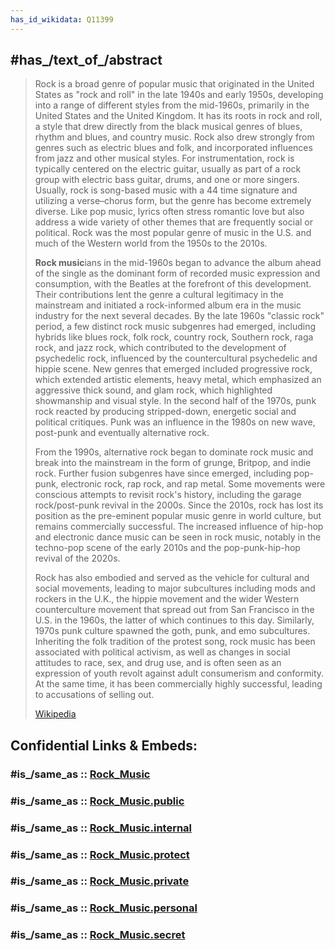 ```yaml
---
has_id_wikidata: Q11399
---
```



## #has_/text_of_/abstract 

> Rock is a broad genre of popular music that originated in the United States as "rock and roll" in the late 1940s and early 1950s, developing into a range of different styles from the mid-1960s, primarily in the United States and the United Kingdom. It has its roots in rock and roll, a style that drew directly from the black musical genres of blues, rhythm and blues, and country music. Rock also drew strongly from genres such as electric blues and folk, and incorporated influences from jazz and other musical styles. For instrumentation, rock is typically centered on the electric guitar, usually as part of a rock group with electric bass guitar, drums, and one or more singers. Usually, rock is song-based music with a 44 time signature and utilizing a verse–chorus form, but the genre has become extremely diverse. Like pop music, lyrics often stress romantic love but also address a wide variety of other themes that are frequently social or political. Rock was the most popular genre of music in the U.S. and much of the Western world from the 1950s to the 2010s.
>
> **Rock music**ians in the mid-1960s began to advance the album ahead of the single as the dominant form of recorded music expression and consumption, with the Beatles at the forefront of this development. Their contributions lent the genre a cultural legitimacy in the mainstream and initiated a rock-informed album era in the music industry for the next several decades. By the late 1960s "classic rock" period, a few distinct rock music subgenres had emerged, including hybrids like blues rock, folk rock, country rock, Southern rock, raga rock, and jazz rock, which contributed to the development of psychedelic rock, influenced by the countercultural psychedelic and hippie scene. New genres that emerged included progressive rock, which extended artistic elements, heavy metal, which emphasized an aggressive thick sound, and glam rock, which highlighted showmanship and visual style. In the second half of the 1970s, punk rock reacted by producing stripped-down, energetic social and political critiques. Punk was an influence in the 1980s on new wave, post-punk and eventually alternative rock.
>
> From the 1990s, alternative rock began to dominate rock music and break into the mainstream in the form of grunge, Britpop, and indie rock. Further fusion subgenres have since emerged, including pop-punk, electronic rock, rap rock, and rap metal. Some movements were conscious attempts to revisit rock's history, including the garage rock/post-punk revival in the 2000s. Since the 2010s, rock has lost its position as the pre-eminent popular music genre in world culture, but remains commercially successful. The increased influence of hip-hop and electronic dance music can be seen in rock music, notably in the techno-pop scene of the early 2010s and the pop-punk-hip-hop revival of the 2020s.
>
> 
>
> Rock has also embodied and served as the vehicle for cultural and social movements, leading to major subcultures including mods and rockers in the U.K., the hippie movement and the wider Western counterculture movement that spread out from San Francisco in the U.S. in the 1960s, the latter of which continues to this day. Similarly, 1970s punk culture spawned the goth, punk, and emo subcultures. Inheriting the folk tradition of the protest song, rock music has been associated with political activism, as well as changes in social attitudes to race, sex, and drug use, and is often seen as an expression of youth revolt against adult consumerism and conformity. At the same time, it has been commercially highly successful, leading to accusations of selling out.
>
> [Wikipedia](https://en.wikipedia.org/wiki/Rock%20music) 


## Confidential Links & Embeds: 

### #is_/same_as :: [Rock_Music](/_Standards/bio/Society/Communication/Music/Music_Genre/Rock_Music.md) 

### #is_/same_as :: [Rock_Music.public](/_public/bio/Society/Communication/Music/Music_Genre/Rock_Music.public.md) 

### #is_/same_as :: [Rock_Music.internal](/_internal/bio/Society/Communication/Music/Music_Genre/Rock_Music.internal.md) 

### #is_/same_as :: [Rock_Music.protect](/_protect/bio/Society/Communication/Music/Music_Genre/Rock_Music.protect.md) 

### #is_/same_as :: [Rock_Music.private](/_private/bio/Society/Communication/Music/Music_Genre/Rock_Music.private.md) 

### #is_/same_as :: [Rock_Music.personal](/_personal/bio/Society/Communication/Music/Music_Genre/Rock_Music.personal.md) 

### #is_/same_as :: [Rock_Music.secret](/_secret/bio/Society/Communication/Music/Music_Genre/Rock_Music.secret.md)

